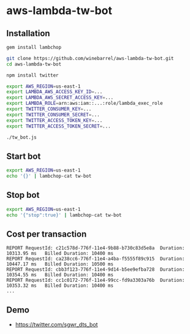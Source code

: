 aws-lambda-tw-bot
=================

## Installation
```sh
gem install lambchop

git clone https://github.com/winebarrel/aws-lambda-tw-bot.git
cd aws-lambda-tw-bot

npm install twitter

export AWS_REGION=us-east-1
export LAMBDA_AWS_ACCESS_KEY_ID=...
export LAMBDA_AWS_SECRET_ACCESS_KEY=...
export LAMBDA_ROLE=arn:aws:iam::...:role/lambda_exec_role
export TWITTER_CONSUMER_KEY=...
export TWITTER_CONSUMER_SECRET=...
export TWITTER_ACCESS_TOKEN_KEY=...
export TWITTER_ACCESS_TOKEN_SECRET=...

./tw_bot.js
```

## Start bot
```sh
export AWS_REGION=us-east-1
echo '{}' | lambchop-cat tw-bot
```

## Stop bot
```sh
export AWS_REGION=us-east-1
echo '{"stop":true}' | lambchop-cat tw-bot
```

## Cost per transaction
```
REPORT RequestId: c21c578d-776f-11e4-9b88-b730c83d5e8a	Duration: 10313.95 ms	Billed Duration: 10400 ms 
REPORT RequestId: ca238cc6-776f-11e4-a4ba-f5555f89c915	Duration: 10447.17 ms	Billed Duration: 10500 ms
REPORT RequestId: cbb3f123-776f-11e4-9d14-b5ee9efba728	Duration: 10354.55 ms	Billed Duration: 10400 ms
REPORT RequestId: cc1c0172-776f-11e4-99cc-fd9a3303a76b	Duration: 10353.32 ms	Billed Duration: 10400 ms
...
```

## Demo
* https://twitter.com/sgwr_dts_bot
